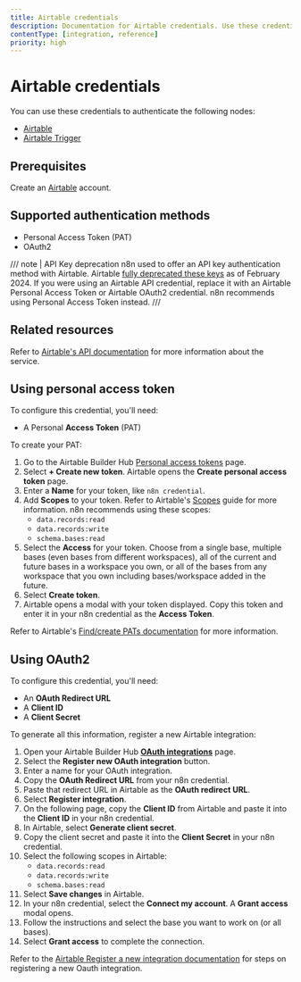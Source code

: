 ```yaml
---
title: Airtable credentials
description: Documentation for Airtable credentials. Use these credentials to authenticate Airtable in n8n, a workflow automation platform.
contentType: [integration, reference]
priority: high
---
```


# Airtable credentials

You can use these credentials to authenticate the following nodes:

- [Airtable](/integrations/builtin/app-nodes/n8n-nodes-base.airtable/index.md)
- [Airtable Trigger](/integrations/builtin/trigger-nodes/n8n-nodes-base.airtabletrigger.md)

## Prerequisites

Create an [Airtable](https://airtable.com/) account.

## Supported authentication methods

- Personal Access Token (PAT)
- OAuth2

/// note | API Key deprecation
n8n used to offer an API key authentication method with Airtable. Airtable [fully deprecated these keys](https://support.airtable.com/v1/docs/airtable-api-deprecation-guidelines) as of February 2024. If you were using an Airtable API credential, replace it with an Airtable Personal Access Token or Airtable OAuth2 credential. n8n recommends using Personal Access Token instead.
///

## Related resources

Refer to [Airtable's API documentation](https://airtable.com/developers/web/api/authentication) for more information about the service.

## Using personal access token

To configure this credential, you'll need:

- A Personal **Access Token** (PAT)

To create your PAT:

1. Go to the Airtable Builder Hub [Personal access tokens](https://airtable.com/create/tokens) page.
1. Select **+ Create new token**. Airtable opens the **Create personal access token** page.
1. Enter a **Name** for your token, like `n8n credential`.
1. Add **Scopes** to your token. Refer to Airtable's [Scopes](https://airtable.com/developers/web/api/scopes) guide for more information. n8n recommends using these scopes:
    - `data.records:read`
    - `data.records:write`
    - `schema.bases:read`
1. Select the **Access** for your token. Choose from a single base, multiple bases (even bases from different workspaces), all of the current and future bases in a workspace you own, or all of the bases from any workspace that you own including bases/workspace added in the future.
1. Select **Create token**.
1. Airtable opens a modal with your token displayed. Copy this token and enter it in your n8n credential as the **Access Token**.

Refer to Airtable's [Find/create PATs documentation](https://support.airtable.com/v1/docs/creating-personal-access-tokens) for more information.

## Using OAuth2

To configure this credential, you'll need:

- An **OAuth Redirect URL**
- A **Client ID**
- A **Client Secret**

To generate all this information, register a new Airtable integration:

1. Open your Airtable Builder Hub [**OAuth integrations**](https://airtable.com/create/oauth) page.
2. Select the **Register new OAuth integration** button.
3. Enter a name for your OAuth integration.
4. Copy the **OAuth Redirect URL** from your n8n credential.
5. Paste that redirect URL in Airtable as the **OAuth redirect URL**.
6. Select **Register integration**.
7. On the following page, copy the **Client ID** from Airtable and paste it into the **Client ID** in your n8n credential.
8. In Airtable, select **Generate client secret**.
9. Copy the client secret and paste it into the **Client Secret** in your n8n credential.
10. Select the following scopes in Airtable:
    - `data.records:read`
    - `data.records:write`
    - `schema.bases:read`
11. Select **Save changes** in Airtable.
12. In your n8n credential, select the **Connect my account**. A **Grant access** modal opens.
13. Follow the instructions and select the base you want to work on (or all bases).
14. Select **Grant access** to complete the connection.

Refer to the [Airtable Register a new integration documentation](https://airtable.com/developers/web/guides/oauth-integrations) for steps on registering a new Oauth integration.
